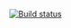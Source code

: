[![Build status](https://ci.appveyor.com/api/projects/status/1k2w4151924a0oum/branch/main?svg=true)](https://ci.appveyor.com/project/Sormat59/dz-3-2-setupci/branch/main)